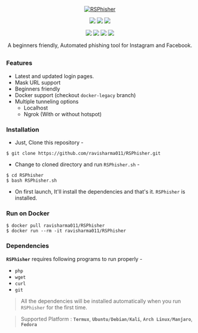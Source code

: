 <!-- RSPhisher -->

<p align="center">
<a href="https://imgbb.com/"><img src="https://i.ibb.co/9G1rzbK/RSPhisher.png" alt="RSPhisher" border="0"></a></p>

<p align="center">
  <img src="https://img.shields.io/badge/Version-1.0-green?style=for-the-badge">
  <img src="https://img.shields.io/github/license/ravisharma011/RSPhisher?style=for-the-badge">
  <img src="https://img.shields.io/github/stars/ravisharma011/RSPhisher?style=for-the-badge">
</p>

<p align="center">
  <img src="https://img.shields.io/badge/Author-Ravi%20Sharma-cyan?style=flat-square">
  <img src="https://img.shields.io/badge/Open%20Source-Yes-cyan?style=flat-square">
  <img src="https://img.shields.io/badge/MADE%20IN-INDIA-red?colorA=%23ff0000&colorB=%23017e40&style=flat-square">
  <img src="https://img.shields.io/badge/Written%20In-Bash-cyan?style=flat-square">
</p>

<p align="center">A beginners friendly, Automated phishing tool for Instagram and Facebook.</p>

##

### Features

- Latest and updated login pages.
- Mask URL support 
- Beginners friendly
- Docker support (checkout `docker-legacy` branch)
- Multiple tunneling options
  - Localhost
  - Ngrok (With or without hotspot)


### Installation

- Just, Clone this repository -
```
$ git clone https://github.com/ravisharma011/RSPhisher.git
```

- Change to cloned directory and run `RSPhisher.sh` -
```
$ cd RSPhisher
$ bash RSPhisher.sh
```

- On first launch, It'll install the dependencies and that's it. `RSPhisher` is installed.

### Run on Docker
```
$ docker pull ravisharma011/RSPhisher
$ docker run --rm -it ravisharma011/RSPhisher
```

### Dependencies

**`RSPhisher`** requires following programs to run properly - 
- `php`
- `wget`
- `curl`
- `git`

> All the dependencies will be installed automatically when you run `RSPhisher` for the first time.

> Supported Platform : **`Termux`**, **`Ubuntu/Debian/Kali`**, **`Arch Linux/Manjaro`**, **`Fedora`**

